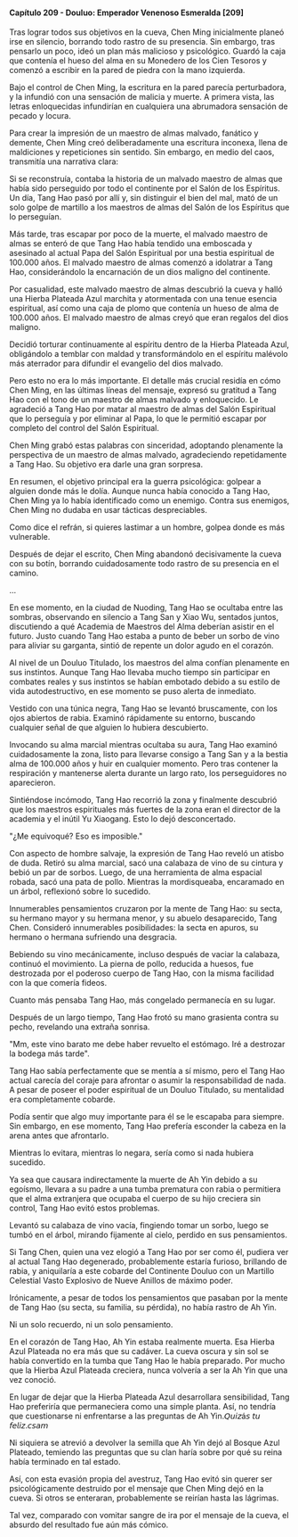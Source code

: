 
#### Capítulo 209 - Douluo: Emperador Venenoso Esmeralda [209]

Tras lograr todos sus objetivos en la cueva, Chen Ming inicialmente planeó irse en silencio, borrando todo rastro de su presencia. Sin embargo, tras pensarlo un poco, ideó un plan más malicioso y psicológico. Guardó la caja que contenía el hueso del alma en su Monedero de los Cien Tesoros y comenzó a escribir en la pared de piedra con la mano izquierda.

Bajo el control de Chen Ming, la escritura en la pared parecía perturbadora, y la infundió con una sensación de malicia y muerte. A primera vista, las letras enloquecidas infundirían en cualquiera una abrumadora sensación de pecado y locura.

Para crear la impresión de un maestro de almas malvado, fanático y demente, Chen Ming creó deliberadamente una escritura inconexa, llena de maldiciones y repeticiones sin sentido. Sin embargo, en medio del caos, transmitía una narrativa clara:

Si se reconstruía, contaba la historia de un malvado maestro de almas que había sido perseguido por todo el continente por el Salón de los Espíritus. Un día, Tang Hao pasó por allí y, sin distinguir el bien del mal, mató de un solo golpe de martillo a los maestros de almas del Salón de los Espíritus que lo perseguían.

Más tarde, tras escapar por poco de la muerte, el malvado maestro de almas se enteró de que Tang Hao había tendido una emboscada y asesinado al actual Papa del Salón Espiritual por una bestia espiritual de 100.000 años. El malvado maestro de almas comenzó a idolatrar a Tang Hao, considerándolo la encarnación de un dios maligno del continente.

Por casualidad, este malvado maestro de almas descubrió la cueva y halló una Hierba Plateada Azul marchita y atormentada con una tenue esencia espiritual, así como una caja de plomo que contenía un hueso de alma de 100.000 años. El malvado maestro de almas creyó que eran regalos del dios maligno.

Decidió torturar continuamente al espíritu dentro de la Hierba Plateada Azul, obligándolo a temblar con maldad y transformándolo en el espíritu malévolo más aterrador para difundir el evangelio del dios malvado.

Pero esto no era lo más importante. El detalle más crucial residía en cómo Chen Ming, en las últimas líneas del mensaje, expresó su gratitud a Tang Hao con el tono de un maestro de almas malvado y enloquecido. Le agradeció a Tang Hao por matar al maestro de almas del Salón Espiritual que lo perseguía y por eliminar al Papa, lo que le permitió escapar por completo del control del Salón Espiritual.

Chen Ming grabó estas palabras con sinceridad, adoptando plenamente la perspectiva de un maestro de almas malvado, agradeciendo repetidamente a Tang Hao. Su objetivo era darle una gran sorpresa.

En resumen, el objetivo principal era la guerra psicológica: golpear a alguien donde más le dolía. Aunque nunca había conocido a Tang Hao, Chen Ming ya lo había identificado como un enemigo. Contra sus enemigos, Chen Ming no dudaba en usar tácticas despreciables.

Como dice el refrán, si quieres lastimar a un hombre, golpea donde es más vulnerable.

Después de dejar el escrito, Chen Ming abandonó decisivamente la cueva con su botín, borrando cuidadosamente todo rastro de su presencia en el camino.

...

En ese momento, en la ciudad de Nuoding, Tang Hao se ocultaba entre las sombras, observando en silencio a Tang San y Xiao Wu, sentados juntos, discutiendo a qué Academia de Maestros del Alma deberían asistir en el futuro. Justo cuando Tang Hao estaba a punto de beber un sorbo de vino para aliviar su garganta, sintió de repente un dolor agudo en el corazón.

Al nivel de un Douluo Titulado, los maestros del alma confían plenamente en sus instintos. Aunque Tang Hao llevaba mucho tiempo sin participar en combates reales y sus instintos se habían embotado debido a su estilo de vida autodestructivo, en ese momento se puso alerta de inmediato.

Vestido con una túnica negra, Tang Hao se levantó bruscamente, con los ojos abiertos de rabia. Examinó rápidamente su entorno, buscando cualquier señal de que alguien lo hubiera descubierto.

Invocando su alma marcial mientras ocultaba su aura, Tang Hao examinó cuidadosamente la zona, listo para llevarse consigo a Tang San y a la bestia alma de 100.000 años y huir en cualquier momento. Pero tras contener la respiración y mantenerse alerta durante un largo rato, los perseguidores no aparecieron.

Sintiéndose incómodo, Tang Hao recorrió la zona y finalmente descubrió que los maestros espirituales más fuertes de la zona eran el director de la academia y el inútil Yu Xiaogang. Esto lo dejó desconcertado.

"¿Me equivoqué? Eso es imposible."

Con aspecto de hombre salvaje, la expresión de Tang Hao reveló un atisbo de duda. Retiró su alma marcial, sacó una calabaza de vino de su cintura y bebió un par de sorbos. Luego, de una herramienta de alma espacial robada, sacó una pata de pollo. Mientras la mordisqueaba, encaramado en un árbol, reflexionó sobre lo sucedido.

Innumerables pensamientos cruzaron por la mente de Tang Hao: su secta, su hermano mayor y su hermana menor, y su abuelo desaparecido, Tang Chen. Consideró innumerables posibilidades: la secta en apuros, su hermano o hermana sufriendo una desgracia.

Bebiendo su vino mecánicamente, incluso después de vaciar la calabaza, continuó el movimiento. La pierna de pollo, reducida a huesos, fue destrozada por el poderoso cuerpo de Tang Hao, con la misma facilidad con la que comería fideos.

Cuanto más pensaba Tang Hao, más congelado permanecía en su lugar.

Después de un largo tiempo, Tang Hao frotó su mano grasienta contra su pecho, revelando una extraña sonrisa.

"Mm, este vino barato me debe haber revuelto el estómago. Iré a destrozar la bodega más tarde".

Tang Hao sabía perfectamente que se mentía a sí mismo, pero el Tang Hao actual carecía del coraje para afrontar o asumir la responsabilidad de nada. A pesar de poseer el poder espiritual de un Douluo Titulado, su mentalidad era completamente cobarde.

Podía sentir que algo muy importante para él se le escapaba para siempre. Sin embargo, en ese momento, Tang Hao prefería esconder la cabeza en la arena antes que afrontarlo.

Mientras lo evitara, mientras lo negara, sería como si nada hubiera sucedido.

Ya sea que causara indirectamente la muerte de Ah Yin debido a su egoísmo, llevara a su padre a una tumba prematura con rabia o permitiera que el alma extranjera que ocupaba el cuerpo de su hijo creciera sin control, Tang Hao evitó estos problemas.

Levantó su calabaza de vino vacía, fingiendo tomar un sorbo, luego se tumbó en el árbol, mirando fijamente al cielo, perdido en sus pensamientos.

Si Tang Chen, quien una vez elogió a Tang Hao por ser como él, pudiera ver al actual Tang Hao degenerado, probablemente estaría furioso, brillando de rabia, y aniquilaría a este cobarde del Continente Douluo con un Martillo Celestial Vasto Explosivo de Nueve Anillos de máximo poder.

Irónicamente, a pesar de todos los pensamientos que pasaban por la mente de Tang Hao (su secta, su familia, su pérdida), no había rastro de Ah Yin.

Ni un solo recuerdo, ni un solo pensamiento.

En el corazón de Tang Hao, Ah Yin estaba realmente muerta. Esa Hierba Azul Plateada no era más que su cadáver. La cueva oscura y sin sol se había convertido en la tumba que Tang Hao le había preparado. Por mucho que la Hierba Azul Plateada creciera, nunca volvería a ser la Ah Yin que una vez conoció.

En lugar de dejar que la Hierba Plateada Azul desarrollara sensibilidad, Tang Hao preferiría que permaneciera como una simple planta. Así, no tendría que cuestionarse ni enfrentarse a las preguntas de Ah Yin.𝘘𝘶𝘪𝘻á𝘴 𝘵𝘶 𝘧𝘦𝘭𝘪𝘻.𝘤𝘴𝘢𝘮

Ni siquiera se atrevió a devolver la semilla que Ah Yin dejó al Bosque Azul Plateado, temiendo las preguntas que su clan haría sobre por qué su reina había terminado en tal estado.

Así, con esta evasión propia del avestruz, Tang Hao evitó sin querer ser psicológicamente destruido por el mensaje que Chen Ming dejó en la cueva. Si otros se enteraran, probablemente se reirían hasta las lágrimas.

Tal vez, comparado con vomitar sangre de ira por el mensaje de la cueva, el absurdo del resultado fue aún más cómico.
